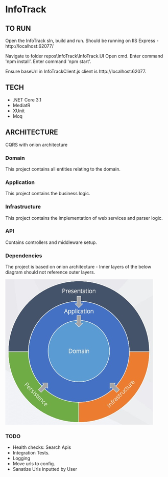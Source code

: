 # InfoTrack
## TO RUN
Open the InfoTrack sln, build and run. 
Should be running on IIS Express - http://localhost:62077/

Navigate to folder repos\InfoTrack\InfoTrack.UI
Open cmd. Enter command 'npm install'. Enter command 'npm start'.

Ensure baseUrl in InfoTrackClient.js client is http://localhost:62077.



## TECH
* .NET Core 3.1
* MediatR
* XUnit
* Moq

## ARCHITECTURE
CQRS with onion architecture

### Domain 
This project contains all entities relating to the domain.

### Application 
This project contains the business logic. 

### Infrastructure 
This project contains the implementation of web services and parser logic.

### API 
Contains controllers and middleware setup.

### Dependencies 
The project is based on onion architecture - Inner layers of the below diagram should not reference outer layers.

![projects_dependencies](docs/clean_architecture.jpg)


### TODO
- Health checks: Search Apis
- Integration Tests.
- Logging
- Move urls to config.
- Sanatize Urls inputted by User

